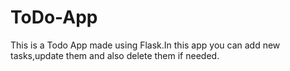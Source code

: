# ToDo-App
This is a Todo App made using Flask.In this app you can add new tasks,update them and also delete them if needed.
